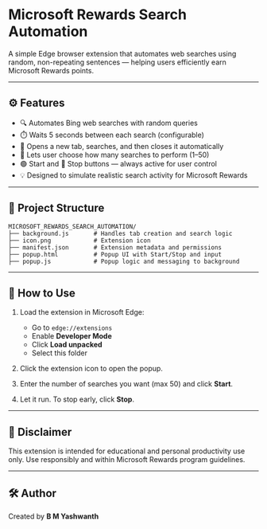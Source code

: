 
# Microsoft Rewards Search Automation

A simple Edge browser extension that automates web searches using random, non-repeating sentences — helping users efficiently earn Microsoft Rewards points.

---

## ⚙️ Features

- 🔍 Automates Bing web searches with random queries
- ⏱️ Waits 5 seconds between each search (configurable)
- 🔁 Opens a new tab, searches, and then closes it automatically
- 🎯 Lets user choose how many searches to perform (1–50)
- 🟢 Start and 🔴 Stop buttons — always active for user control
- 💡 Designed to simulate realistic search activity for Microsoft Rewards

---

## 📁 Project Structure

```
MICROSOFT_REWARDS_SEARCH_AUTOMATION/
├── background.js       # Handles tab creation and search logic
├── icon.png            # Extension icon
├── manifest.json       # Extension metadata and permissions
├── popup.html          # Popup UI with Start/Stop and input
├── popup.js            # Popup logic and messaging to background
```

---

## 🚀 How to Use

1. Load the extension in Microsoft Edge:
   - Go to `edge://extensions`
   - Enable **Developer Mode**
   - Click **Load unpacked**
   - Select this folder

2. Click the extension icon to open the popup.

3. Enter the number of searches you want (max 50) and click **Start**.

4. Let it run. To stop early, click **Stop**.

---

## 📌 Disclaimer

This extension is intended for educational and personal productivity use only. Use responsibly and within Microsoft Rewards program guidelines.

---

## 🛠️ Author

Created by **B M Yashwanth**
